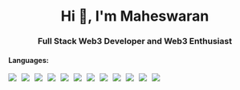 
<h1 align="center">Hi 👋, I'm Maheswaran</h1>
<h3 align="center">Full Stack Web3 Developer and Web3 Enthusiast</h3>


#### Languages:
<div style="display: flex; flex-wrap: wrap;">
    <img src="https://img.shields.io/badge/html5-%23E34F26.svg?style=for-the-badge&logo=html5&logoColor=white" style="margin-right: 10px">
    <img src="https://img.shields.io/badge/css3-%231572B6.svg?style=for-the-badge&logo=css3&logoColor=white" style="margin-right: 10px">
    <img src="https://img.shields.io/badge/javascript-%23323330.svg?style=for-the-badge&logo=javascript&logoColor=%23F7DF1E" style="margin-right: 10px">
    <img src="https://img.shields.io/badge/Ethereum-3C3C3D?logo=ethereum&logoColor=fff&style=for-the-badge" style="margin-right: 10px">
    <img src="https://img.shields.io/badge/React-61DAFB.svg?style=for-the-badge&logo=React&logoColor=black" style="margin-right: 10px"> <br>
    <img src="https://img.shields.io/badge/Next.js-000000.svg?style=for-the-badge&logo=nextdotjs&logoColor=white" style="margin-right: 10px">
    <img src="https://img.shields.io/badge/Web3.js-F16822?logo=web3dotjs&logoColor=fff&style=for-the-badge" style="margin-right: 10px">
    <img src="https://img.shields.io/badge/OpenZeppelin-4E5EE4?logo=openzeppelin&logoColor=fff&style=for-the-badge" style="margin-right: 10px">
    <img src="https://img.shields.io/badge/Node.js-5FA04E.svg?style=for-the-badge&logo=nodedotjs&logoColor=white" style="margin-right: 10px">
    <img src="https://img.shields.io/badge/Rust-000000.svg?style=for-the-badge&logo=Rust&logoColor=white" style="margin-right: 10px">
    <img src="https://img.shields.io/badge/Ethers-2535A0.svg?style=for-the-badge&logo=Ethers&logoColor=white" style="margin-right: 10px">
    <img src="https://img.shields.io/badge/Polkadot-E6007A.svg?style=for-the-badge&logo=Polkadot&logoColor=white">
</div>
